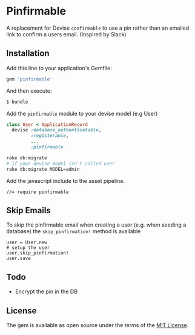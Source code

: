 # Pinfirmable
A replacement for Devise `confirmable` to use a pin rather than an emailed link to confirm a users email. (Inspired by Slack)

## Installation
Add this line to your application's Gemfile:

```ruby
gem 'pinfirmable'
```
And then execute:
```bash
$ bundle
```
Add the `pinfirmable` module to your devise model (e.g User)
```ruby
class User < ApplicationRecord
  devise :database_authenticatable,
         :registerable,
         ...
         :pinfirmable
```
```bash
rake db:migrate
# If your devise model isn't called user
rake db:migrate MODEL=admin
```
Add the javascript include to the asset pipeline.
```
//= require pinfirmable
```

## Skip Emails

To skip the pinfirmable email when creating a user (e.g. when seeding a database) the `skip_pinfirmation!` method is available
 
 ```
 user = User.new
 # setup the user
 user.skip_pinfirmation!
 user.save
 ```

## Todo
 - Encrypt the pin in the DB

## License
The gem is available as open source under the terms of the [MIT License](http://opensource.org/licenses/MIT).

